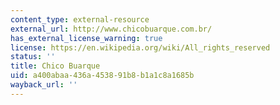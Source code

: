 ```yaml
---
content_type: external-resource
external_url: http://www.chicobuarque.com.br/
has_external_license_warning: true
license: https://en.wikipedia.org/wiki/All_rights_reserved
status: ''
title: Chico Buarque
uid: a400abaa-436a-4538-91b8-b1a1c8a1685b
wayback_url: ''
---
```

